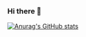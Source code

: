 ### Hi there 👋

[![Anurag's GitHub stats](https://github-readme-stats.vercel.app/api?username=kai-wen-yang)](https://github.com/kai-wen-yang/github-readme-stats)

<!--
**kai-wen-yang/kai-wen-yang** is a ✨ _special_ ✨ repository because its `README.md` (this file) appears on your GitHub profile.

Here are some ideas to get you started:

- 🔭 I’m currently working on ...
- 🌱 I’m currently learning ...
- 👯 I’m looking to collaborate on ...
- 🤔 I’m looking for help with ...
- 💬 Ask me about ...
- 📫 How to reach me: ...
- 😄 Pronouns: ...
- ⚡ Fun fact: ...
-->
